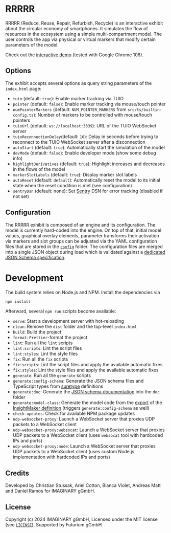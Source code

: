 # RRRRR

RRRRR (Reduce, Reuse, Repair, Refurbish, Recycle) is an interactive exhibit
about the circular economy of smartphones. It simulates the flow of resources in
the ecosystem using a simple multi-compartment model. The user controls the app
via physical or virtual markers that modify certain parameters of the model.

Check out the
[interactive demo](https://imaginary.github.io/rrrrr/index.html?pointer=true)
(tested with Google Chrome 106).

## Options

The exhibit accepts several options as query string parameters of the
`index.html` page:

- `tuio` (default: `true`): Enable marker tracking via TUIO
- `pointer` (default: `false`): Enable marker tracking via mouse/touch pointer
- `numPointerMarkers` (default: `NUM_POINTER_MARKERS` from
  `src/ts/builtin-config.ts`): Number of markers to be controlled with
  mouse/touch pointers
- `tuioUrl` (default: `ws://localhost:3339`): URL of the TUIO WebSocket server
- `tuioReconnectionDelay`(default: `10`): Delay in seconds before trying to
  reconnect to the TUIO WebSocket server after a disconnection
- `autoStart` (default: `true`): Automatically start the simulation of the model
- `devMode` (default: `false`): Enable developer mode (show some debug info)
- `highlightDerivatives` (default: `true`): Highlight increases and decreases in
  the flows of the model
- `markerSlotLabels` (default: `true`): Display marker slot labels
- `autoReset` (default: `default`): Automatically reset the model to its initial
  state when the reset condition is met (see configuration)
- `sentryDsn` (default: none): Set [Sentry](https://sentry.io) DSN for error
  tracking (disabled if not set)

## Configuration

The RRRRR exhibit is composed of an engine and its configuration. The model is
currently hard-coded into the engine. On top of that, initial model values,
graphical overlay elements, parameter transforms their activation via markers
and slot groups can be adjusted via the YAML configuration files that are stored
in the [`config`](config) folder. The configuration files are merged into a
single JSON object during load which is validated against a
[dedicated JSON Schema specification](specs/config-schema.generated.yaml).

# Development

The build system relies on Node.js and NPM. Install the dependencies via

```bash
npm install
```

Afterward, several `npm run` scripts become available:

- `serve`: Start a development server with hot-reloading
- `clean`: Remove the `dist` folder and the top-level `index.html`
- `build`: Build the project
- `format`: `Prettier`-format the project
- `lint`: Run all the `lint` scripts
- `lint:scripts`: Lint the script files
- `lint:styles`: Lint the style files
- `fix`: Run all the `fix` scripts
- `fix:scripts`: Lint the script files and apply the available automatic fixes
- `fix:styles`: Lint the style files and apply the available automatic fixes
- `generate`: Run all the `generate` scripts
- `generate:config-schema`: Generate the JSON schema files and TypeScript types
  from [suretype](https://github.com/grantila/suretype) definitions
- `generate:doc`: Generate the
  [JSON schema documentation](docs/config-schema.md) into the `doc` folder
- `generate:model-class`: Generate the model code from the
  [export](src/insight-maker/CircularEconomyOfSmartPhones.InsightMaker) of the
  [InsightMaker definition](https://insightmaker.com/insight/6Ips1pJgbpZ944AVQow7Lz/Circular-economy-of-smartphones)
  (triggers `generate:config-schema` as well)
- `check-updates`: Check for available NPM package updates
- `udp-websocket-proxy`: Launch a WebSocket server that proxies UDP packets to a
  WebSocket client
- `udp-websocket-proxy:websocat`: Launch a WebSocket server that proxies UDP
  packets to a WebSocket client (uses `websocat` tool with hardcoded IPs and
  ports)
- `udp-websocket-proxy:node`: Launch a WebSocket server that proxies UDP packets
  to a WebSocket client (uses custom Node.js implementation with hardcoded IPs
  and ports)

## Credits

Developed by Christian Stussak, Ariel Cotton, Bianca Violet, Andreas Matt and
Daniel Ramos for IMAGINARY gGmbH.

## License

Copyright (c) 2024 IMAGINARY gGmbH, Licensed under the MIT license (see
[`LICENSE`](LICENSE)), Supported by Futurium gGmbH
